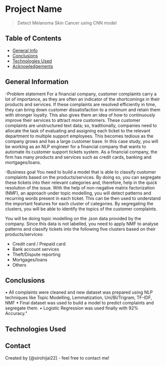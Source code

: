 # Project Name
> Detect Melanoma Skin Cancer using CNN model


## Table of Contents
* [General Info](#general-information)
* [Conclusions](#conclusions)
* [Technologies Used](#technologies-used)
* [Acknowledgements](#acknowledgements)

## General Information
-Problem statement
For a financial company, customer complaints carry a lot of importance, as they are often an indicator of the shortcomings in their products and services. If these complaints are resolved efficiently in time, they can bring down customer dissatisfaction to a minimum and retain them with stronger loyalty. This also gives them an idea of how to continuously improve their services to attract more customers. 
These customer complaints are unstructured text data; so, traditionally, companies need to allocate the task of evaluating and assigning each ticket to the relevant department to multiple support employees. This becomes tedious as the company grows and has a large customer base.
In this case study, you will be working as an NLP engineer for a financial company that wants to automate its customer support tickets system. As a financial company, the firm has many products and services such as credit cards, banking and mortgages/loans. 

-Business goal
You need to build a model that is able to classify customer complaints based on the products/services. By doing so, you can segregate these tickets into their relevant categories and, therefore, help in the quick resolution of the issue.
With the help of non-negative matrix factorization (NMF), an approach under topic modelling, you will detect patterns and recurring words present in each ticket. This can be then used to understand the important features for each cluster of categories. By segregating the clusters, you will be able to identify the topics of the customer complaints.  

You will be doing topic modelling on the .json data provided by the company. Since this data is not labelled, you need to apply NMF to analyse patterns and classify tickets into the following five clusters based on their products/services:

* Credit card / Prepaid card
* Bank account services
* Theft/Dispute reporting
* Mortgages/loans
* Others 

## Conclusions
•	All complaints were cleaned and new dataset was prepared using NLP techniques like Topic Modelling, Lemmatization, Uni/Bi/Trigram, TF-IDF, NMF
•	Final dataset was used to build a model to predict complaints and segregate them.
•	Logistic Regression was used finally with 92% Accuracy."


## Technologies Used


## Contact
Created by [@sirohijai22] - feel free to contact me!
